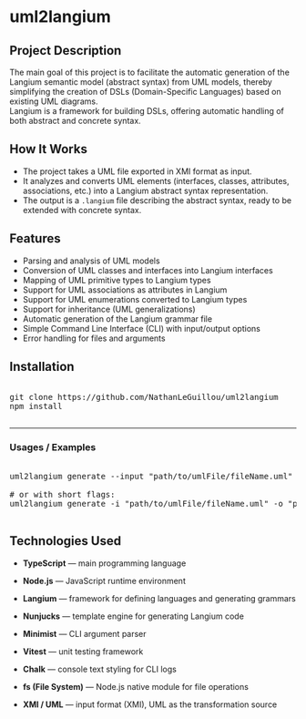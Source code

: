 # **uml2langium**

## Project Description

The main goal of this project is to facilitate the automatic generation of the Langium semantic model (abstract syntax) from UML models, thereby simplifying the creation of DSLs (Domain-Specific Languages) based on existing UML diagrams.  
Langium is a framework for building DSLs, offering automatic handling of both abstract and concrete syntax.

## How It Works

- The project takes a UML file exported in XMI format as input.
- It analyzes and converts UML elements (interfaces, classes, attributes, associations, etc.) into a Langium abstract syntax representation.
- The output is a `.langium` file describing the abstract syntax, ready to be extended with concrete syntax.

## Features

- Parsing and analysis of UML models  
- Conversion of UML classes and interfaces into Langium interfaces  
- Mapping of UML primitive types to Langium types  
- Support for UML associations as attributes in Langium  
- Support for UML enumerations converted to Langium types  
- Support for inheritance (UML generalizations)  
- Automatic generation of the Langium grammar file  
- Simple Command Line Interface (CLI) with input/output options  
- Error handling for files and arguments  

## Installation

<pre> 
git clone https://github.com/NathanLeGuillou/uml2langium
npm install
  
</pre>
---

### **Usages / Examples**

<pre> 
uml2langium generate --input "path/to/umlFile/fileName.uml" --output "path/to/output/fileName.langium"

# or with short flags:
uml2langium generate -i "path/to/umlFile/fileName.uml" -o "path/to/output/fileName.langium"
  
</pre> 

## Technologies Used

- **TypeScript** — main programming language  

- **Node.js** — JavaScript runtime environment  

- **Langium** — framework for defining languages and generating grammars  

- **Nunjucks** — template engine for generating Langium code  

- **Minimist** — CLI argument parser  

- **Vitest** — unit testing framework  

- **Chalk** — console text styling for CLI logs  

- **fs (File System)** — Node.js native module for file operations

- **XMI / UML** — input format (XMI), UML as the transformation source  